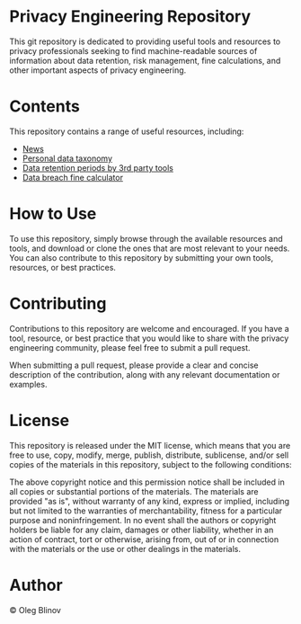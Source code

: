 # Privacy Engineering Repository
This git repository is dedicated to providing useful tools and resources to privacy professionals seeking to find machine-readable sources of information about data retention, risk management, fine calculations, and other important aspects of privacy engineering.

# Contents
This repository contains a range of useful resources, including:
- [News](news/)
- [Personal data taxonomy](taxonomy/personal-data-classification.csv)
- [Data retention periods by 3rd party tools](retention/retention-by-tool.csv)
- [Data breach fine calculator](fines/data-breach-calculation.csv)

# How to Use
To use this repository, simply browse through the available resources and tools, and download or clone the ones that are most relevant to your needs. You can also contribute to this repository by submitting your own tools, resources, or best practices.

# Contributing
Contributions to this repository are welcome and encouraged. If you have a tool, resource, or best practice that you would like to share with the privacy engineering community, please feel free to submit a pull request.

When submitting a pull request, please provide a clear and concise description of the contribution, along with any relevant documentation or examples.

# License
This repository is released under the MIT license, which means that you are free to use, copy, modify, merge, publish, distribute, sublicense, and/or sell copies of the materials in this repository, subject to the following conditions:

The above copyright notice and this permission notice shall be included in all copies or substantial portions of the materials.
The materials are provided "as is", without warranty of any kind, express or implied, including but not limited to the warranties of merchantability, fitness for a particular purpose and noninfringement. In no event shall the authors or copyright holders be liable for any claim, damages or other liability, whether in an action of contract, tort or otherwise, arising from, out of or in connection with the materials or the use or other dealings in the materials.

# Author
© Oleg Blinov
